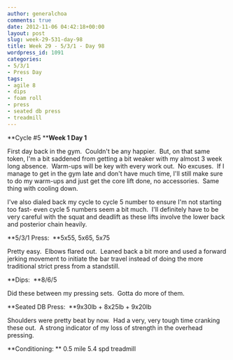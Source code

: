 ```yaml
---
author: generalchoa
comments: true
date: 2012-11-06 04:42:18+00:00
layout: post
slug: week-29-531-day-98
title: Week 29 - 5/3/1 - Day 98
wordpress_id: 1091
categories:
- 5/3/1
- Press Day
tags:
- agile 8
- dips
- foam roll
- press
- seated db press
- treadmill
---
```


**Cycle #5
****Week 1 Day 1**

First day back in the gym.  Couldn't be any happier.  But, on that same token, I'm a bit saddened from getting a bit weaker with my almost 3 week long absence.  Warm-ups will be key with every work out.  No excuses.  If I manage to get in the gym late and don't have much time, I'll still make sure to do my warm-ups and just get the core lift done, no accessories.  Same thing with cooling down.

I've also dialed back my cycle to cycle 5 number to ensure I'm not starting too fast- even cycle 5 numbers seem a bit much.  I'll definitely have to be very careful with the squat and deadlift as these lifts involve the lower back and posterior chain heavily.

**5/3/1 Press:  **5x55, 5x65, 5x75

Pretty easy.  Elbows flared out.  Leaned back a bit more and used a forward jerking movement to initiate the bar travel instead of doing the more traditional strict press from a standstill.

**Dips:  **8/6/5

Did these between my pressing sets.  Gotta do more of them.

**Seated DB Press:  **9x30lb + 8x25lb + 9x20lb

Shoulders were pretty beat by now.  Had a very, very tough time cranking these out.  A strong indicator of my loss of strength in the overhead pressing.

**Conditioning: ** 0.5 mile 5.4 spd treadmill


